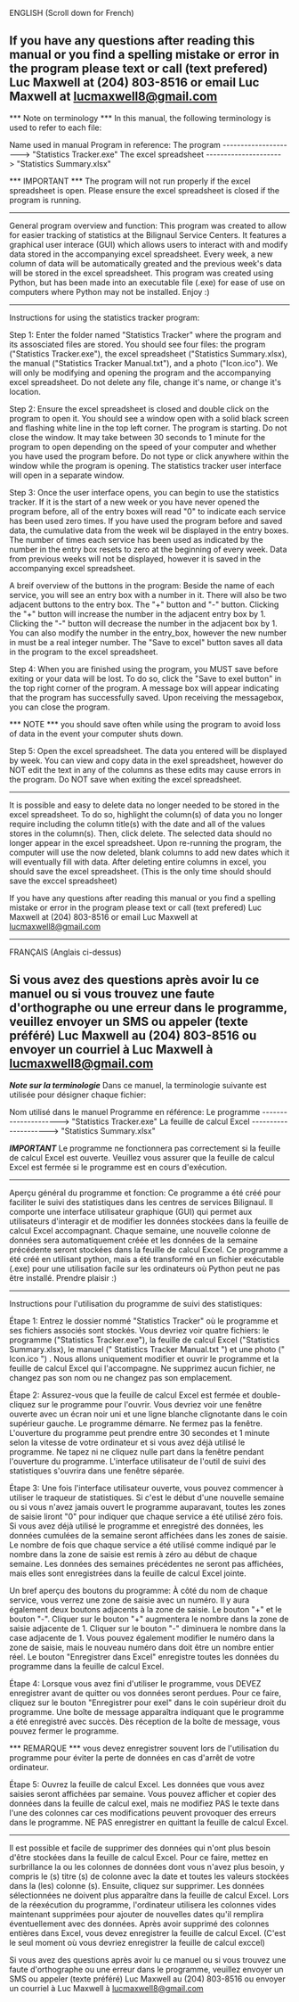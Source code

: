 
ENGLISH (Scroll down for French)

If you have any questions after reading this manual or you find a spelling mistake or error in the program please text or call (text prefered) Luc Maxwell at (204) 803-8516 or email Luc Maxwell at lucmaxwell8@gmail.com
--------------------------------------------------------------------------------------------------------

*** Note on terminology ***
In this manual, the following terminology is used to refer to each file: 

Name used in manual 			       Program in reference: 
The program 		---------------------> "Statistics Tracker.exe"
The excel spreadsheet 	---------------------> "Statistics Summary.xlsx"

*** IMPORTANT ***
The program will not run properly if the excel spreadsheet is open. Please ensure the excel spreadsheet is closed if the program is running. 

--------------------------------------------------------------------------------------------------------

General program overview and function: 
This program was created to allow for easier tracking of statistics at the Bilignaul Service Centers. It features a graphical user interace (GUI) which allows users to interact with and modify data stored in the accompanying excel spreadsheet. Every week, a new column of data will be automatically greated and the previous week's data will be stored in the excel spreadsheet. This program was created using Python, but has been made into an executable file (.exe) for ease of use on computers where Python may not be installed. Enjoy :)

--------------------------------------------------------------------------------------------------------

Instructions for using the statistics tracker program: 

Step 1: Enter the folder named "Statistics Tracker" where the program and its assosciated files are stored. You should see four files: the program ("Statistics Tracker.exe"), the excel spreadsheet ("Statistics Summary.xlsx), the manual ("Statistics Tracker Manual.txt"), and a photo ("Icon.ico"). We will only be modifying and opening the program and the accompanying excel spreadsheet. Do not delete any file, change it's name, or change it's location. 

Step 2: Ensure the excel spreadsheet is closed and double click on the program to open it. You should see a window open with a solid black screen and flashing white line in the top left corner. The program is starting. Do not close the window. It may take between 30 seconds to 1 minute for the program to open depending on the speed of your computer and whether you have used the program before. Do not type or click anywhere within the window while the program is opening. The statistics tracker user interface will open in a separate window. 

Step 3: Once the user interface opens, you can begin to use the statistics tracker. If it is the start of a new week or you have never opened the program before, all of the entry boxes will read "0" to indicate each service has been used zero times. If you have used the program before and saved data, the cumulative data from the week wil be displayed in the entry boxes. The number of times each service has been used as indicated by the number in the entry box resets to zero at the beginning of every week. Data from previous weeks will not be displayed, however it is saved in the accompanying excel spreadsheet. 

A breif overview of the buttons in the program: 
Beside the name of each service, you will see an entry box with a number in it. There will also be two adjacent buttons to the entry box. The "+" button and "-" button. Clicking the "+" button will increase the number in the adjacent entry box by 1. Clicking the "-" button will decrease the number in the adjacent box by 1. You can also modify the number in the entry_box, however the new number in must be a real integer number. The "Save to excel" button saves all data in the program to the excel spreadsheet. 

Step 4: When you are finished using the program, you MUST save before exiting or your data will be lost. To do so, click the "Save to exel button" in the top right corner of the program. A message box will appear indicating that the program has successfully saved. Upon receiving the messagebox, you can close the program. 

*** NOTE *** you should save often while using the program to avoid loss of data in the event your computer shuts down. 

Step 5: Open the excel spreadsheet. The data you entered will be displayed by week. You can view and copy data in the exel spreadsheet, however do NOT edit the text in any of the columns as these edits may cause errors in the program. Do NOT save when exiting the excel spreadsheet. 

--------------------------------------------------------------------------------------------------------

It is possible and easy to delete data no longer needed to be stored in the excel spreadsheet. To do so, highlight the column(s) of data you no longer require including the column title(s) with the date and all of the values stores in the column(s). Then, click delete. The selected data should no longer appear in the excel spreadsheet. Upon re-running the program, the computer will use the now deleted, blank columns to add new dates which it will eventually fill with data. After deleting entire columns in excel, you should save the excel spreadsheet. (This is the only time should should save the exccel spreadsheet)

If you have any questions after reading this manual or you find a spelling mistake or error in the program please text or call (text prefered) Luc Maxwell at (204) 803-8516 or email Luc Maxwell at lucmaxwell8@gmail.com





--------------------------------------------------------------------------------------------------------





FRANÇAIS (Anglais ci-dessus)

Si vous avez des questions après avoir lu ce manuel ou si vous trouvez une faute d'orthographe ou une erreur dans le programme, veuillez envoyer un SMS ou appeler (texte préféré) Luc Maxwell au (204) 803-8516 ou envoyer un courriel à Luc Maxwell à lucmaxwell8@gmail.com
--------------------------------------------------------------------------------------------------------

***Note sur la terminologie***
Dans ce manuel, la terminologie suivante est utilisée pour désigner chaque fichier:

Nom utilisé dans le manuel		       Programme en référence:
Le programme		      ---------------------> "Statistics Tracker.exe"
La feuille de calcul Excel    ---------------------> "Statistics Summary.xlsx"

***IMPORTANT***
Le programme ne fonctionnera pas correctement si la feuille de calcul Excel est ouverte. Veuillez vous assurer que la feuille de calcul Excel est fermée si le programme est en cours d'exécution.

--------------------------------------------------------------------------------------------------------

Aperçu général du programme et fonction:
Ce programme a été créé pour faciliter le suivi des statistiques dans les centres de services Bilignaul. Il comporte une interface utilisateur graphique (GUI) qui permet aux utilisateurs d'interagir et de modifier les données stockées dans la feuille de calcul Excel accompagnant. Chaque semaine, une nouvelle colonne de données sera automatiquement créée et les données de la semaine précédente seront stockées dans la feuille de calcul Excel. Ce programme a été créé en utilisant python, mais a été transformé en un fichier exécutable (.exe) pour une utilisation facile sur les ordinateurs où Python peut ne pas être installé. Prendre plaisir :)

--------------------------------------------------------------------------------------------------------

Instructions pour l'utilisation du programme de suivi des statistiques:

Étape 1: Entrez le dossier nommé "Statistics Tracker" où le programme et ses fichiers associés sont stockés. Vous devriez voir quatre fichiers: le programme ("Statistics Tracker.exe"), la feuille de calcul Excel ("Statistics Summary.xlsx), le manuel (" Statistics Tracker Manual.txt ") et une photo (" Icon.ico ") . Nous allons uniquement modifier et ouvrir le programme et la feuille de calcul Excel qui l'accompagne. Ne supprimez aucun fichier, ne changez pas son nom ou ne changez pas son emplacement.

Étape 2: Assurez-vous que la feuille de calcul Excel est fermée et double-cliquez sur le programme pour l'ouvrir. Vous devriez voir une fenêtre ouverte avec un écran noir uni et une ligne blanche clignotante dans le coin supérieur gauche. Le programme démarre. Ne fermez pas la fenêtre. L'ouverture du programme peut prendre entre 30 secondes et 1 minute selon la vitesse de votre ordinateur et si vous avez déjà utilisé le programme. Ne tapez ni ne cliquez nulle part dans la fenêtre pendant l'ouverture du programme. L'interface utilisateur de l'outil de suivi des statistiques s'ouvrira dans une fenêtre séparée.

Étape 3: Une fois l'interface utilisateur ouverte, vous pouvez commencer à utiliser le traqueur de statistiques. Si c'est le début d'une nouvelle semaine ou si vous n'avez jamais ouvert le programme auparavant, toutes les zones de saisie liront "0" pour indiquer que chaque service a été utilisé zéro fois. Si vous avez déjà utilisé le programme et enregistré des données, les données cumulées de la semaine seront affichées dans les zones de saisie. Le nombre de fois que chaque service a été utilisé comme indiqué par le nombre dans la zone de saisie est remis à zéro au début de chaque semaine. Les données des semaines précédentes ne seront pas affichées, mais elles sont enregistrées dans la feuille de calcul Excel jointe.

Un bref aperçu des boutons du programme:
À côté du nom de chaque service, vous verrez une zone de saisie avec un numéro. Il y aura également deux boutons adjacents à la zone de saisie. Le bouton "+" et le bouton "-". Cliquer sur le bouton "+" augmentera le nombre dans la zone de saisie adjacente de 1. Cliquer sur le bouton "-" diminuera le nombre dans la case adjacente de 1. Vous pouvez également modifier le numéro dans la zone de saisie, mais le nouveau numéro dans doit être un nombre entier réel. Le bouton "Enregistrer dans Excel" enregistre toutes les données du programme dans la feuille de calcul Excel.

Étape 4: Lorsque vous avez fini d'utiliser le programme, vous DEVEZ enregistrer avant de quitter ou vos données seront perdues. Pour ce faire, cliquez sur le bouton "Enregistrer pour exel" dans le coin supérieur droit du programme. Une boîte de message apparaîtra indiquant que le programme a été enregistré avec succès. Dès réception de la boîte de message, vous pouvez fermer le programme.

*** REMARQUE *** vous devez enregistrer souvent lors de l'utilisation du programme pour éviter la perte de données en cas d'arrêt de votre ordinateur.

Étape 5: Ouvrez la feuille de calcul Excel. Les données que vous avez saisies seront affichées par semaine. Vous pouvez afficher et copier des données dans la feuille de calcul exel, mais ne modifiez PAS le texte dans l'une des colonnes car ces modifications peuvent provoquer des erreurs dans le programme. NE PAS enregistrer en quittant la feuille de calcul Excel.

--------------------------------------------------------------------------------------------------------

Il est possible et facile de supprimer des données qui n'ont plus besoin d'être stockées dans la feuille de calcul Excel. Pour ce faire, mettez en surbrillance la ou les colonnes de données dont vous n'avez plus besoin, y compris le (s) titre (s) de colonne avec la date et toutes les valeurs stockées dans la (les) colonne (s). Ensuite, cliquez sur supprimer. Les données sélectionnées ne doivent plus apparaître dans la feuille de calcul Excel. Lors de la réexécution du programme, l'ordinateur utilisera les colonnes vides maintenant supprimées pour ajouter de nouvelles dates qu'il remplira éventuellement avec des données. Après avoir supprimé des colonnes entières dans Excel, vous devez enregistrer la feuille de calcul Excel. (C'est le seul moment où vous devriez enregistrer la feuille de calcul exccel)

Si vous avez des questions après avoir lu ce manuel ou si vous trouvez une faute d'orthographe ou une erreur dans le programme, veuillez envoyer un SMS ou appeler (texte préféré) Luc Maxwell au (204) 803-8516 ou envoyer un courriel à Luc Maxwell à lucmaxwell8@gmail.com
